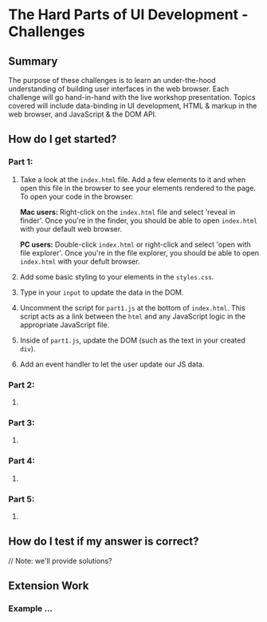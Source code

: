 # The Hard Parts of UI Development - Challenges

## Summary
The purpose of these challenges is to learn an under-the-hood understanding of building user interfaces in the web browser. Each challenge will go hand-in-hand with the live workshop presentation. Topics covered will include data-binding in UI development, HTML & markup in the web browser, and JavaScript & the DOM API. 

## How do I get started?

### Part 1: 

1. Take a look at the `index.html` file. Add a few elements to it and when open this file in the browser to see your elements rendered to the page. To open your code in the browser: 
    
    **Mac users:** Right-click on the `index.html` file and select 'reveal in finder'. Once you're in the finder, you should be able to open `index.html` with your default web browser. 
    
    **PC users:** Double-click `index.html` or right-click and select 'open with file explorer'. Once you're in the file explorer, you should be able to open `index.html` with your defult browser.

2. Add some basic styling to your elements in the `styles.css`. 

3. Type in your `input` to update the data in the DOM. 

4. Uncomment the script for `part1.js` at the bottom of `index.html`. This script acts as a link between the `html` and any JavaScript logic in the appropriate JavaScript file. 

5. Inside of `part1.js`, update the DOM (such as the text in your created `div`). 

6. Add an event handler to let the user update our JS data. 

### Part 2: 

1. 

### Part 3: 

1. 

### Part 4: 

1. 

### Part 5: 

1. 


## How do I test if my answer is correct?

// Note: we'll provide solutions?

## Extension Work

### Example ...



